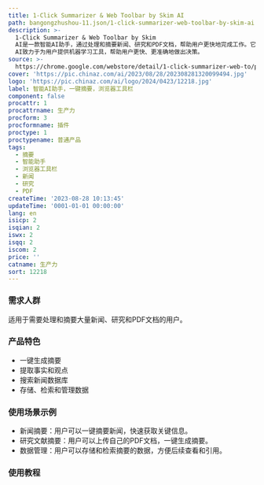 ```yaml
---
title: 1-Click Summarizer & Web Toolbar by Skim AI
path: bangongzhushou-11.json/1-click-summarizer-web-toolbar-by-skim-ai
description: >-
  1-Click Summarizer & Web Toolbar by Skim
  AI是一款智能AI助手，通过处理和摘要新闻、研究和PDF文档，帮助用户更快地完成工作。它可以在浏览器中一键摘要新闻和PDF文档，双击选中的句子可以保存并在后续查看，还可以通过主题进行整理和引用。Skim
  AI致力于为用户提供机器学习工具，帮助用户更快、更准确地做出决策。
source: >-
  https://chrome.google.com/webstore/detail/1-click-summarizer-web-to/pndpokngaffecpfmicdfeibpgkpofebn
cover: 'https://pic.chinaz.com/ai/2023/08/28/202308281320099494.jpg'
logo: 'https://pic.chinaz.com/ai/logo/2024/0423/12218.jpg'
label: 智能AI助手，一键摘要，浏览器工具栏
component: false
procattr: 1
procattrname: 生产力
procform: 3
procformname: 插件
proctype: 1
proctypename: 普通产品
tags:
  - 摘要
  - 智能助手
  - 浏览器工具栏
  - 新闻
  - 研究
  - PDF
createTime: '2023-08-28 10:13:45'
updateTime: '0001-01-01 00:00:00'
lang: en
isicp: 2
isqian: 2
iswx: 2
isqq: 2
iscom: 2
price: ''
catname: 生产力
sort: 12218
---
```




### 需求人群
适用于需要处理和摘要大量新闻、研究和PDF文档的用户。

### 产品特色
- 一键生成摘要
- 提取事实和观点
- 搜索新闻数据库
- 存储、检索和管理数据

### 使用场景示例
- 新闻摘要：用户可以一键摘要新闻，快速获取关键信息。
- 研究文献摘要：用户可以上传自己的PDF文档，一键生成摘要。
- 数据管理：用户可以存储和检索摘要的数据，方便后续查看和引用。

### 使用教程


  
